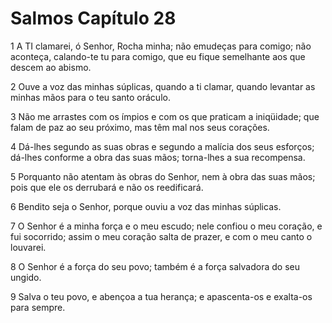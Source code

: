 # Salmos Capítulo 28

1	A TI clamarei, ó Senhor, Rocha minha; não emudeças para comigo; não aconteça, calando-te tu para comigo, que eu fique semelhante aos que descem ao abismo.

2	Ouve a voz das minhas súplicas, quando a ti clamar, quando levantar as minhas mãos para o teu santo oráculo.

3	Não me arrastes com os ímpios e com os que praticam a iniqüidade; que falam de paz ao seu próximo, mas têm mal nos seus corações.

4	Dá-lhes segundo as suas obras e segundo a malícia dos seus esforços; dá-lhes conforme a obra das suas mãos; torna-lhes a sua recompensa.

5	Porquanto não atentam às obras do Senhor, nem à obra das suas mãos; pois que ele os derrubará e não os reedificará.

6	Bendito seja o Senhor, porque ouviu a voz das minhas súplicas.

7	O Senhor é a minha força e o meu escudo; nele confiou o meu coração, e fui socorrido; assim o meu coração salta de prazer, e com o meu canto o louvarei.

8	O Senhor é a força do seu povo; também é a força salvadora do seu ungido.

9	Salva o teu povo, e abençoa a tua herança; e apascenta-os e exalta-os para sempre.

